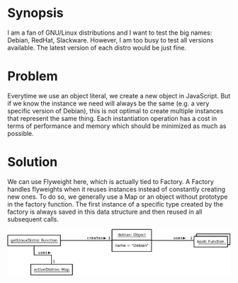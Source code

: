 # Synopsis

I am a fan of GNU/Linux distributions and I want to test the big names: Debian, RedHat, Slackware. However, I am too busy to test all versions available. The latest version of each distro would be just fine.

# Problem

Everytime we use an object literal, we create a new object in JavaScript. But if we know the instance we need will always be the same (e.g. a very specific version of Debian), this is not optimal to create multiple instances that represent the same thing. Each instantiation operation has a cost in terms of performance and memory which should be minimized as much as possible.

# Solution

We can use Flyweight here, which is actually tied to Factory. A Factory handles flyweights when it reuses instances instead of constantly creating new ones. To do so, we generally use a Map or an object without prototype in the factory function. The first instance of a specific type created by the factory is always saved in this data structure and then reused in all subsequent calls.

![Flyweight (idiomatic)](Flyweight.png)
